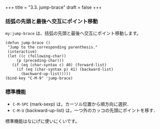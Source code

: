 +++
title = "3.3. jump-brace"
draft = false
+++
### 括弧の先頭と最後へ交互にポイント移動

`my:jump-brace` は、括弧の先頭と最後へ交互にポイント移動します。

```elisp
(defun jump-brace ()
 "Jump to the corresponding parenthesis."
 (interactive)
 (let ((c (following-char))
	 (p (preceding-char)))
   (if (eq (char-syntax c) 40) (forward-list)
	 (if (eq (char-syntax p) 41) (backward-list)
       (backward-up-list)))))
(bind-key "C-M-9" 'jump-brace)
```

### 標準機能

* `C-M-SPC` (mark-sexp) は，カーソル位置から順方向に選択．
* `C-M-U` (backward-up-list) は，一つ外のカッコの先頭にポイントを移す．

標準機能はなにげに使いにくいです。
